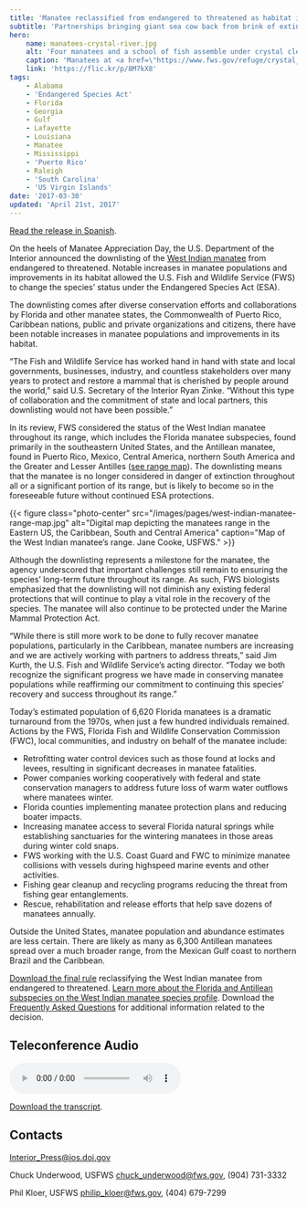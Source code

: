 ```yaml
---
title: 'Manatee reclassified from endangered to threatened as habitat improves and population expands - existing federal protections remain in place'
subtitle: 'Partnerships bringing giant sea cow back from brink of extinction'
hero:
    name: manatees-crystal-river.jpg
    alt: 'Four manatees and a school of fish assemble under crystal clear water.'
    caption: 'Manatees at <a href=\"https://www.fws.gov/refuge/crystal_river\">Crystal River National Wildlife Refuge</a> in Florida. Photo by David Hinkel.'
    link: 'https://flic.kr/p/8M7kX8'
tags:
    - Alabama
    - 'Endangered Species Act'
    - Florida
    - Georgia
    - Gulf
    - Lafayette
    - Louisiana
    - Manatee
    - Mississippi
    - 'Puerto Rico'
    - Raleigh
    - 'South Carolina'
    - 'US Virgin Islands'
date: '2017-03-30'
updated: 'April 21st, 2017'
---
```


[Read the release in Spanish](/pdf/espanol/manatee-reclassified-from-endangered-to-threatened-as-habitat-improves-and-population-expands-existing-federal-protections-remain-in-place.pdf).

On the heels of Manatee Appreciation Day, the U.S. Department of the Interior announced the downlisting of the [West Indian manatee](/wildlife/mammal/manatee) from endangered to threatened. Notable increases in manatee populations and improvements in its habitat allowed the U.S. Fish and Wildlife Service (FWS) to change the species’ status under the Endangered Species Act (ESA).

The downlisting comes after diverse conservation efforts and collaborations by Florida and other manatee states, the Commonwealth of Puerto Rico, Caribbean nations, public and private organizations and citizens, there have been notable increases in manatee populations and improvements in its habitat.

“The Fish and Wildlife Service has worked hand in hand with state and local governments, businesses, industry, and countless stakeholders over many years to protect and restore a mammal that is cherished by people around the world,” said U.S. Secretary of the Interior Ryan Zinke. “Without this type of collaboration and the commitment of state and local partners, this downlisting would not have been possible.”

In its review, FWS considered the status of the West Indian manatee throughout its range, which includes the Florida manatee subspecies, found primarily in the southeastern United States, and the Antillean manatee, found in Puerto Rico, Mexico, Central America, northern South America and the Greater and Lesser Antilles ([see range map](#current-range)). The downlisting means that the manatee is no longer considered in danger of extinction throughout all or a significant portion of its range, but is likely to become so in the foreseeable future without continued ESA protections.

<span id="current-range"></span>
{{< figure class="photo-center" src="/images/pages/west-indian-manatee-range-map.jpg" alt="Digital map depicting the manatees range in the Eastern US, the Caribbean, South and Central America" caption="Map of the West Indian manatee’s range. Jane Cooke, USFWS." >}}

Although the downlisting represents a milestone for the manatee, the agency underscored that important challenges still remain to ensuring the species’ long-term future throughout its range. As such, FWS biologists emphasized that the downlisting will not diminish any existing federal protections that will continue to play a vital role in the recovery of the species. The manatee will also continue to be protected under the Marine Mammal Protection Act.

“While there is still more work to be done to fully recover manatee populations, particularly in the Caribbean, manatee numbers are increasing and we are actively working with partners to address threats,” said Jim Kurth, the U.S. Fish and Wildlife Service’s acting director. “Today we both recognize the significant progress we have made in conserving manatee populations while reaffirming our commitment to continuing this species’ recovery and success throughout its range.”

Today’s estimated population of 6,620 Florida manatees is a dramatic turnaround from the 1970s, when just a few hundred individuals remained. Actions by the FWS, Florida Fish and Wildlife Conservation Commission (FWC), local communities, and industry on behalf of the manatee include:

  - Retrofitting water control devices such as those found at locks and levees, resulting in significant decreases in manatee fatalities.
  - Power companies working cooperatively with federal and state conservation managers to address future loss of warm water outflows where manatees winter.
  - Florida counties implementing manatee protection plans and reducing boater impacts.
  - Increasing manatee access to several Florida natural springs while establishing sanctuaries for the wintering manatees in those areas during winter cold snaps.
  - FWS working with the U.S. Coast Guard and FWC to minimize manatee collisions with vessels during high­speed marine events and other activities.
  - Fishing gear clean­up and recycling programs reducing the threat from fishing gear entanglements.
  - Rescue, rehabilitation and release efforts that help save dozens of manatees annually.

Outside the United States, manatee population and abundance estimates are less certain. There are likely as many as 6,300 Antillean manatees spread over a much broader range, from the Mexican Gulf coast to northern Brazil and the Caribbean.

[Download the final rule](/pdf/west-indian-manatee-reclassification-final-rule.pdf) reclassifying the West Indian manatee from endangered to threatened.
[Learn more about the Florida and Antillean subspecies on the West Indian manatee species profile](/wildlife/mammal/manatee/). Download the [Frequently Asked Questions](/pdf/frequently-asked-questions/manatee-reclassification-to-threatened.pdf) for additional information related to the decision.

## Teleconference Audio

<audio src="https://www.fws.gov/northflorida/Manatee/2017%20Reclass/20170330_WIM_reclass_PressConfer_Audio_493144051.mp3" controls="controls">
  Your browser does not support the <code>audio</code> element.
</audio>

[Download the transcript](https://www.fws.gov/northflorida/Manatee/2017%20Reclass/20170330_WIM_Rercalss_PressConfer_Transcript.pdf).

## Contacts

[Interior_Press@ios.doi.gov](mailto:Interior_Press@ios.doi.gov)

Chuck Underwood, USFWS
[chuck_underwood@fws.gov](mailto:chuck_underwood@fws.gov?subject=Manatee+Reclassification), (904) 731-3332

Phil Kloer, USFWS
[philip_kloer@fws.gov](mailto:philip_kloer@fws.gov?subject=Manatee+Reclassification), (404) 679-7299
